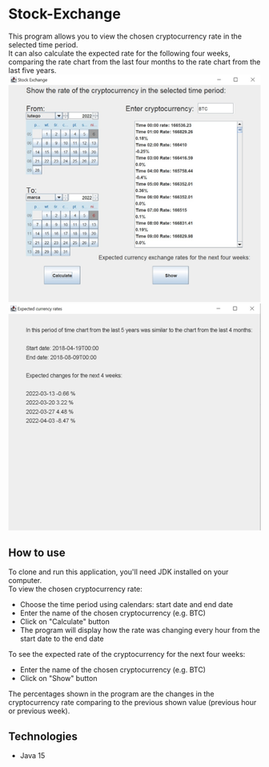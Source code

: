 # Stock-Exchange
This program allows you to view the chosen cryptocurrency rate in the selected time period.  
It can also calculate the expected rate for the following four weeks, comparing the rate chart from the last four months to the rate chart from the last five years.  
![Displaying the cryptocurrency rate](./images/CurrenciesRates.jpg)  
![Expected rates](./images/ExpectedRates.jpg)  
## How to use
To clone and run this application, you'll need JDK installed on your computer.  
To view the chosen cryptocurrency rate:
* Choose the time period using calendars: start date and end date
* Enter the name of the chosen cryptocurrency (e.g. BTC)
* Click on "Calculate" button
* The program will display how the rate was changing every hour from the start date to the end date  

To see the expected rate of the cryptocurrency for the next four weeks:
* Enter the name of the chosen cryptocurrency (e.g. BTC)
* Click on "Show" button

The percentages shown in the program are the changes in the cryptocurrency rate comparing to the previous shown value (previous hour or previous week).
## Technologies
* Java 15
